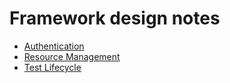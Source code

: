 # Framework design notes
- [Authentication](./authentication/authentication-design.md)
- [Resource Management](./resource-management/resource-management-design.md)
- [Test Lifecycle](./test-state/test-lifecycle.md)